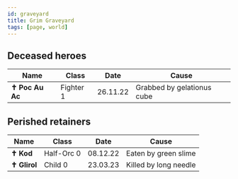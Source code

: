 ```yaml
---
id: graveyard
title: Grim Graveyard
tags: [page, world]
---
```


## Deceased heroes

| Name | Class  | Date | Cause |
| --- | --- | --- | --- |
| **✝ Poc Au Ac** | Fighter 1 | 26.11.22 | Grabbed by gelationus cube |

## Perished retainers

| Name | Class | Date | Cause |
| --- | --- | --- | --- |
| **✝ Kod** | Half-Orc 0 | 08.12.22 | Eaten by green slime |
| **✝ Glirol** | Child 0 | 23.03.23 | Killed by long needle |
